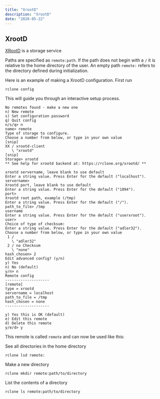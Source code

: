 ```yaml
---
title: "XrootD"
description: "XrootD"
date: "2020-05-22"
---
```


<i class="fa fa-server"></i> XrootD
----------------------------------------

[XRootD](https://xrootd.slac.stanford.edu/) is a storage service

Paths are specified as `remote:path`. If the path does not begin with
a `/` it is relative to the home directory of the user.  An empty path
`remote:` refers to the directory defined during initialization.

Here is an example of making a XrootD configuration.  First run

    rclone config
    
This will guide you through an interactive setup process.

```
No remotes found - make a new one
n) New remote
s) Set configuration password
q) Quit config
n/s/q> n
name> remote
Type of storage to configure.
Choose a number from below, or type in your own value
[snip]
XX / xrootd-client
   \ "xrootd"
[snip]
Storage> xrootd
** See help for xrootd backend at: https://rclone.org/xrootd/ **

xrootd servername, leave blank to use default
Enter a string value. Press Enter for the default ("localhost").
servername> 
Xrootd port, leave blank to use default
Enter a string value. Press Enter for the default ("1094").
port>
Xrootd root path, example (/tmp)
Enter a string value. Press Enter for the default ("/").
path_to_file> /tmp
username
Enter a string value. Press Enter for the default ("userxroot").
user>
Choice of type of checksum:
Enter a string value. Press Enter for the default ("adler32").
Choose a number from below, or type in your own value
 1 /
   \ "adler32"
 2 / no Checksum
   \ "none"
hash_chosen> 2
Edit advanced config? (y/n)
y) Yes
n) No (default)
y/n> n
Remote config
--------------------
[remote]
type = xrootd
servername = localhost
path_to_file = /tmp
hash_chosen = none
--------------------

y) Yes this is OK (default)
e) Edit this remote
d) Delete this remote
y/e/d> y
```

This remote is called `remote` and can now be used like this:

See all directories in the home directory

    rclone lsd remote:

Make a new directory

    rclone mkdir remote:path/to/directory
    
List the contents of a directory

    rclone ls remote:path/to/directory
